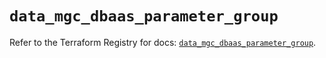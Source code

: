 # `data_mgc_dbaas_parameter_group`

Refer to the Terraform Registry for docs: [`data_mgc_dbaas_parameter_group`](https://registry.terraform.io/providers/magalucloud/mgc/0.39.0/docs/data-sources/dbaas_parameter_group).
